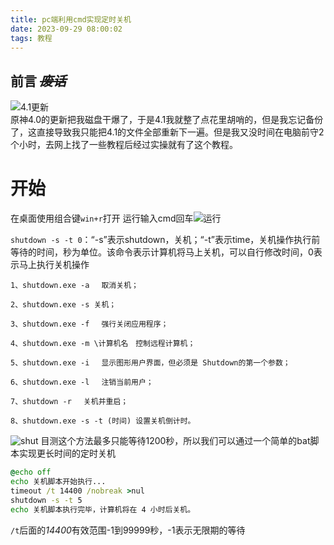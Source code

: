 ```yaml
---
title: pc端利用cmd实现定时关机
date: 2023-09-29 08:00:02
tags: 教程
---
```

## 前言 ~~*废话*~~
![4.1更新](ys.jpg)  
原神4.0的更新把我磁盘干爆了，于是4.1我就整了点花里胡哨的，但是我忘记备份了，这直接导致我只能把4.1的文件全部重新下一遍。但是我又没时间在电脑前守2个小时，去网上找了一些教程后经过实操就有了这个教程。

# 开始
在桌面使用组合键`win+r`打开 运行输入cmd回车![运行](运行.png)  

`shutdown -s -t 0`：“-s”表示shutdown，关机；“-t”表示time，关机操作执行前等待的时间，秒为单位。该命令表示计算机将马上关机，可以自行修改时间，0表示马上执行关机操作
```常用命令
1、shutdown.exe -a 　取消关机； 

2、shutdown.exe -s 关机； 

3、shutdown.exe -f　 强行关闭应用程序； 

4、shutdown.exe -m \计算机名　控制远程计算机； 

5、shutdown.exe -i　 显示图形用户界面，但必须是 Shutdown的第一个参数； 

6、shutdown.exe -l　 注销当前用户； 

7、shutdown -r 　关机并重启； 

8、shutdown.exe -s -t (时间) 设置关机倒计时。
```
![shut](shut.png)
目测这个方法最多只能等待1200秒，所以我们可以通过一个简单的bat脚本实现更长时间的定时关机
```bat
@echo off
echo 关机脚本开始执行...
timeout /t 14400 /nobreak >nul
shutdown -s -t 5
echo 关机脚本执行完毕，计算机将在 4 小时后关机。
```
`/t`后面的*14400*有效范围-1到99999秒，-1表示无限期的等待